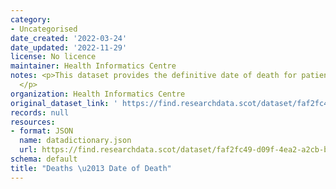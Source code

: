 ```yaml
---
category:
- Uncategorised
date_created: '2022-03-24'
date_updated: '2022-11-29'
license: No licence
maintainer: Health Informatics Centre
notes: <p>This dataset provides the definitive date of death for patients in Scotland.
  </p>
organization: Health Informatics Centre
original_dataset_link: ' https://find.researchdata.scot/dataset/faf2fc49-d09f-4ea2-a2cb-b1d30fffa406'
records: null
resources:
- format: JSON
  name: datadictionary.json
  url: https://find.researchdata.scot/dataset/faf2fc49-d09f-4ea2-a2cb-b1d30fffa406/resource/faf2fc49-d09f-4ea2-a2cb-b1d30fffa406/download/datadictionary.json
schema: default
title: "Deaths \u2013 Date of Death"
---
```

